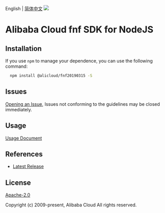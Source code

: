 English | [简体中文](README-CN.md)
![](https://aliyunsdk-pages.alicdn.com/icons/AlibabaCloud.svg)

# Alibaba Cloud fnf SDK for NodeJS

## Installation
If you use `npm` to manage your dependence, you can use the following command:

```sh
  npm install @alicloud/fnf20190315 -S
```

## Issues
[Opening an Issue](https://github.com/aliyun/alibabacloud-typescript-sdk/issues/new), Issues not conforming to the guidelines may be closed immediately.

## Usage
[Usage Document](https://github.com/aliyun/alibabacloud-typescript-sdk/blob/master/docs/Usage-EN.md#quick-examples)

## References
* [Latest Release](https://github.com/aliyun/alibabacloud-typescript-sdk/)

## License
[Apache-2.0](http://www.apache.org/licenses/LICENSE-2.0)

Copyright (c) 2009-present, Alibaba Cloud All rights reserved.
